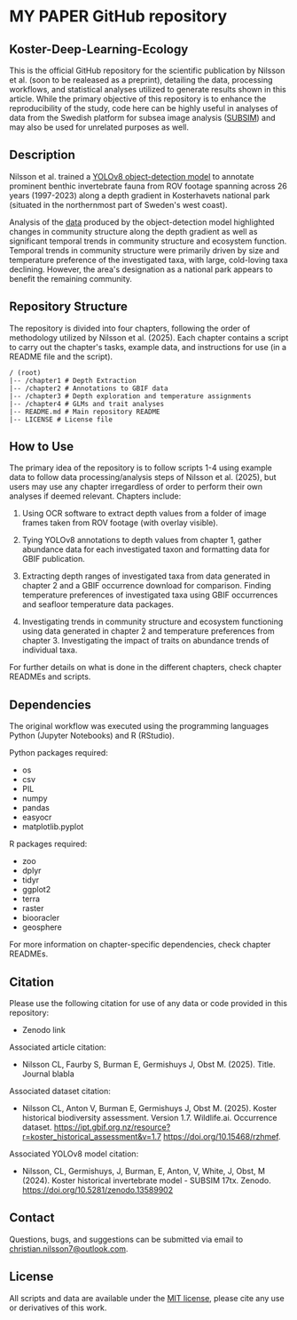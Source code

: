 # MY PAPER GitHub repository

## Koster-Deep-Learning-Ecology

This is the official GitHub repository for the scientific publication by Nilsson et al. (soon to be realeased as a preprint), detailing the data, processing workflows, and statistical analyses utilized to generate results shown in this article. While the primary objective of this repository is to enhance the reproducibility of the study, code here can be highly useful in analyses of data from the Swedish platform for subsea image analysis ([SUBSIM](https://subsim.se/)) and may also be used for unrelated purposes as well.

## Description

Nilsson et al. trained a [YOLOv8 object-detection model](https://doi.org/10.5281/zenodo.13589902) to annotate prominent benthic invertebrate fauna from ROV footage spanning across 26 years (1997-2023) along a depth gradient in Kosterhavets national park (situated in the northernmost part of Sweden's west coast). 

Analysis of the [data](https://doi.org/10.15468/rzhmef) produced by the object-detection model highlighted changes in community structure along the depth gradient as well as significant temporal trends in community structure and ecosystem function. Temporal trends in community structure were primarily driven by size and temperature preference of the investigated taxa, with large, cold-loving taxa declining. However, the area's designation as a national park appears to benefit the remaining community.

## Repository Structure
The repository is divided into four chapters, following the order of methodology utilized by Nilsson et al. (2025). Each chapter contains a script to carry out the chapter's tasks, example data, and instructions for use (in a README file and the script).

```
/ (root)
|-- /chapter1 # Depth Extraction 
|-- /chapter2 # Annotations to GBIF data 
|-- /chapter3 # Depth exploration and temperature assignments 
|-- /chapter4 # GLMs and trait analyses
|-- README.md # Main repository README 
|-- LICENSE # License file
```

## How to Use

The primary idea of the repository is to follow scripts 1-4 using example data to follow data processing/analysis steps of Nilsson et al. (2025), but users may use any chapter irregardless of order to perform their own analyses if deemed relevant. Chapters include:

1. Using OCR software to extract depth values from a folder of image frames taken from ROV footage (with overlay visible).
   
2. Tying YOLOv8 annotations to depth values from chapter 1, gather abundance data for each investigated taxon and formatting data for GBIF publication.
   
3. Extracting depth ranges of investigated taxa from data generated in chapter 2 and a GBIF occurrence download for comparison. Finding temperature preferences of investigated taxa using GBIF occurrences and seafloor temperature data packages.
   
4. Investigating trends in community structure and ecosystem functioning using data generated in chapter 2 and temperature preferences from chapter 3. Investigating the impact of traits on abundance trends of individual taxa.

For further details on what is done in the different chapters, check chapter READMEs and scripts.

## Dependencies

The original workflow was executed using the programming languages Python (Jupyter Notebooks) and R (RStudio).

Python packages required:
- os
- csv
- PIL
- numpy
- pandas
- easyocr
- matplotlib.pyplot

R packages required:
- zoo
- dplyr
- tidyr
- ggplot2
- terra
- raster
- biooracler
- geosphere

For more information on chapter-specific dependencies, check chapter READMEs.

## Citation

Please use the following citation for use of any data or code provided in this repository:
- Zenodo link

Associated article citation:
- Nilsson CL, Faurby S, Burman E, Germishuys J, Obst M. (2025). Title. Journal blabla

Associated dataset citation:
- Nilsson CL, Anton V, Burman E, Germishuys J, Obst M. (2025). Koster historical biodiversity assessment. Version 1.7. Wildlife.ai. Occurrence dataset. https://ipt.gbif.org.nz/resource?r=koster_historical_assessment&v=1.7 https://doi.org/10.15468/rzhmef.

Associated YOLOv8 model citation:
- Nilsson, CL, Germishuys, J, Burman, E, Anton, V, White, J, Obst, M (2024). Koster historical invertebrate model - SUBSIM 17tx. Zenodo. https://doi.org/10.5281/zenodo.13589902

  

## **Contact**
Questions, bugs, and suggestions can be submitted via email to christian.nilsson7@outlook.com.


## **License**
All scripts and data are available under the [MIT license](https://mit-license.org/), please cite any use or derivatives of this work.


